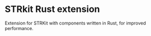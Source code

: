 # STRkit Rust extension

Extension for STRKit with components written in Rust, for improved performance.

